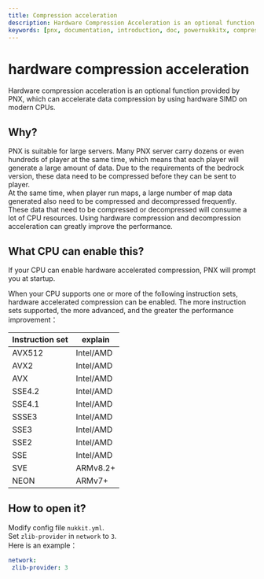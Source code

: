 ```yaml
---
title: Compression acceleration
description: Hardware Compression Acceleration is an optional function provided by PNX, which can accelerate data compression by using hardware SIMD on modern CPUs.
keywords: [pnx, documentation, introduction, doc, powernukkitx, compression, acceleration, hardware, simd, cpu, instruction set, avx512, avx2, avx, sse4.2, sse4.1, ssse3, sse3, sse2, sse, sve, neon]
---
```


# hardware compression acceleration

Hardware compression acceleration is an optional function provided by PNX, which can accelerate data compression by using hardware SIMD on modern CPUs.

## Why?

PNX is suitable for large servers. Many PNX server carry dozens or even hundreds of player at the same time, which means that each player will generate a large amount of data. Due to the requirements of the bedrock version, these data need to be compressed before they can be sent to player.  
At the same time, when player run maps, a large number of map data generated also need to be compressed and decompressed frequently.  
These data that need to be compressed or decompressed will consume a lot of CPU resources. Using hardware compression and decompression acceleration can greatly improve the performance.

## What CPU can enable this?

If your CPU can enable hardware accelerated compression, PNX will prompt you at startup.

When your CPU supports one or more of the following instruction sets, hardware accelerated compression can be enabled. The more instruction sets supported, the more advanced, and the greater the performance improvement：

| Instruction set | explain   |
|-----------------|-----------|
| AVX512          | Intel/AMD |
| AVX2            | Intel/AMD |
| AVX             | Intel/AMD |
| SSE4.2          | Intel/AMD |
| SSE4.1          | Intel/AMD |
| SSSE3           | Intel/AMD |
| SSE3            | Intel/AMD |
| SSE2            | Intel/AMD |
| SSE             | Intel/AMD |
| SVE             | ARMv8.2+  |
| NEON            | ARMv7+    |

## How to open it?

Modify config file `nukkit.yml`.  
Set `zlib-provider` in `network` to `3`.  
Here is an example：  

```yaml
network:
 zlib-provider: 3 
```